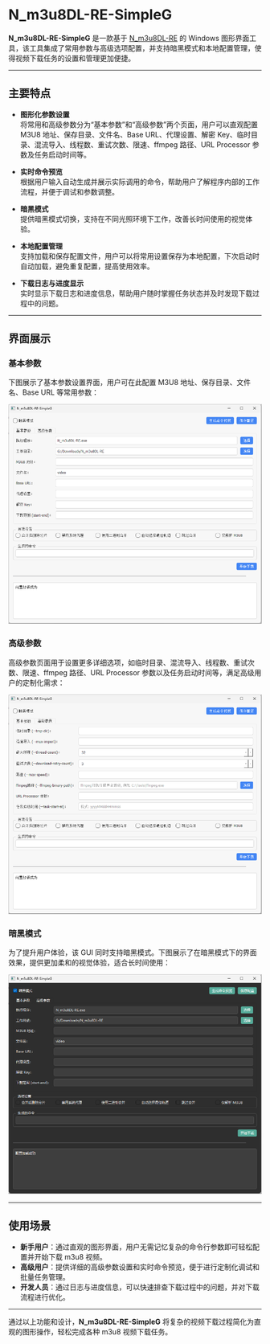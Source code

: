 # N_m3u8DL-RE-SimpleG

**N_m3u8DL-RE-SimpleG** 是一款基于 [N_m3u8DL-RE](https://github.com/nilaoda/N_m3u8DL-RE) 的 Windows 图形界面工具，该工具集成了常用参数与高级选项配置，并支持暗黑模式和本地配置管理，使得视频下载任务的设置和管理更加便捷。

---

## 主要特点

- **图形化参数设置**  
  将常用和高级参数分为“基本参数”和“高级参数”两个页面，用户可以直观配置 M3U8 地址、保存目录、文件名、Base URL、代理设置、解密 Key、临时目录、混流导入、线程数、重试次数、限速、ffmpeg 路径、URL Processor 参数及任务启动时间等。

- **实时命令预览**  
  根据用户输入自动生成并展示实际调用的命令，帮助用户了解程序内部的工作流程，并便于调试和参数调整。

- **暗黑模式**  
  提供暗黑模式切换，支持在不同光照环境下工作，改善长时间使用的视觉体验。

- **本地配置管理**  
  支持加载和保存配置文件，用户可以将常用设置保存为本地配置，下次启动时自动加载，避免重复配置，提高使用效率。

- **下载日志与进度显示**  
  实时显示下载日志和进度信息，帮助用户随时掌握任务状态并及时发现下载过程中的问题。

---

## 界面展示

### 基本参数

下图展示了基本参数设置界面，用户可在此配置 M3U8 地址、保存目录、文件名、Base URL 等常用参数：

![基本参数](https://github.com/chenzhenpeng/N_m3u8DL-RE-SimpleG/blob/main/image/%E5%9F%BA%E6%9C%AC%E5%8F%82%E6%95%B0.png)

### 高级参数

高级参数页面用于设置更多详细选项，如临时目录、混流导入、线程数、重试次数、限速、ffmpeg 路径、URL Processor 参数以及任务启动时间等，满足高级用户的定制化需求：

![高级参数](https://github.com/chenzhenpeng/N_m3u8DL-RE-SimpleG/blob/main/image/%E9%AB%98%E7%BA%A7%E5%8F%82%E6%95%B0.png)

### 暗黑模式

为了提升用户体验，该 GUI 同时支持暗黑模式。下图展示了在暗黑模式下的界面效果，提供更加柔和的视觉体验，适合长时间使用：

![暗黑模式](https://github.com/chenzhenpeng/N_m3u8DL-RE-SimpleG/blob/main/image/%E6%9A%97%E9%BB%91%E6%A8%A1%E5%BC%8F.png)

---

## 使用场景

- **新手用户**：通过直观的图形界面，用户无需记忆复杂的命令行参数即可轻松配置并开始下载 m3u8 视频。
- **高级用户**：提供详细的高级参数设置和实时命令预览，便于进行定制化调试和批量任务管理。
- **开发人员**：通过日志与进度信息，可以快速排查下载过程中的问题，并对下载流程进行优化。

---

通过以上功能和设计，**N_m3u8DL-RE-SimpleG** 将复杂的视频下载过程简化为直观的图形操作，轻松完成各种 m3u8 视频下载任务。

